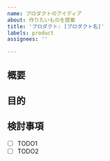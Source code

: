 ```yaml
---
name: プロダクトのアイディア
about: 作りたいものを提案
title: 'プロダクト: [プロダクト名]'
labels: product
assignees: ''

---
```


## 概要

<!-- 作りたいものについて簡潔に書く -->

## 目的
<!-- このアイディアが出てきた背景を書く -->

<!-- ## 詳細情報は個別に見出しを作る -->


## 検討事項
<!-- 議論すべき項目を箇条書きで書く -->

- [ ] TODO1
- [ ] TODO2
